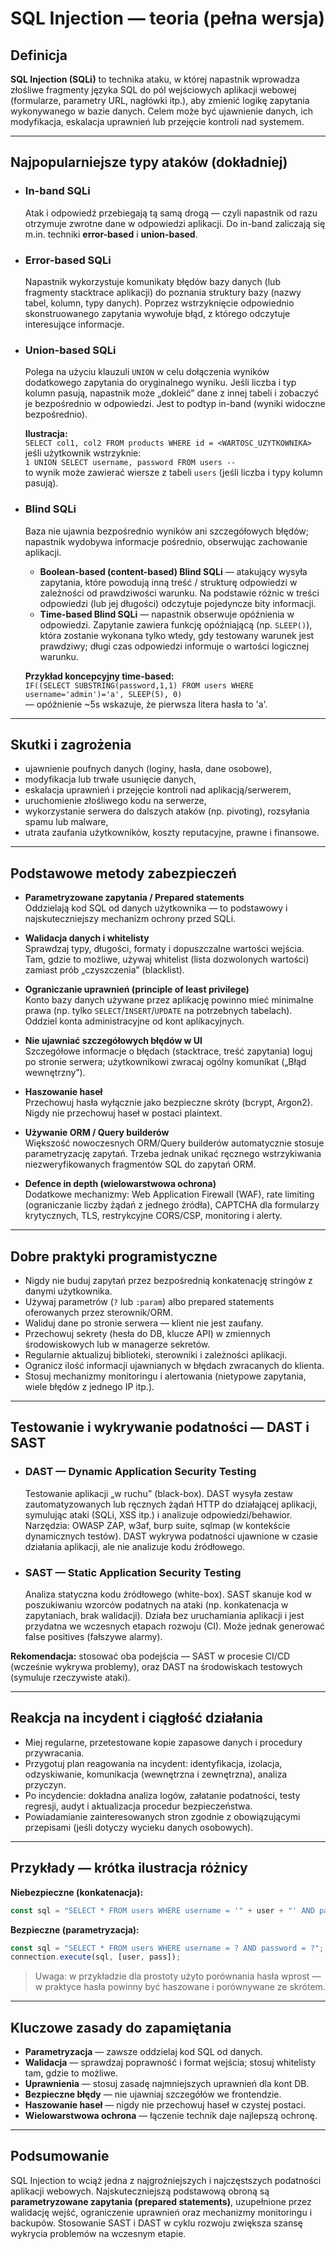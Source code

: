 # SQL Injection — teoria (pełna wersja)

## Definicja
**SQL Injection (SQLi)** to technika ataku, w której napastnik wprowadza złośliwe fragmenty języka SQL do pól wejściowych aplikacji webowej (formularze, parametry URL, nagłówki itp.), aby zmienić logikę zapytania wykonywanego w bazie danych. Celem może być ujawnienie danych, ich modyfikacja, eskalacja uprawnień lub przejęcie kontroli nad systemem.

---

## Najpopularniejsze typy ataków (dokładniej)

- ### In-band SQLi  
  Atak i odpowiedź przebiegają tą samą drogą — czyli napastnik od razu otrzymuje zwrotne dane w odpowiedzi aplikacji. Do in-band zaliczają się m.in. techniki **error-based** i **union-based**.

- ### Error-based SQLi  
  Napastnik wykorzystuje komunikaty błędów bazy danych (lub fragmenty stacktrace aplikacji) do poznania struktury bazy (nazwy tabel, kolumn, typy danych). Poprzez wstrzyknięcie odpowiednio skonstruowanego zapytania wywołuje błąd, z którego odczytuje interesujące informacje.

- ### Union-based SQLi  
  Polega na użyciu klauzuli `UNION` w celu dołączenia wyników dodatkowego zapytania do oryginalnego wyniku. Jeśli liczba i typ kolumn pasują, napastnik może „dokleić” dane z innej tabeli i zobaczyć je bezpośrednio w odpowiedzi. Jest to podtyp in-band (wyniki widoczne bezpośrednio).

  **Ilustracja:**  
  `SELECT col1, col2 FROM products WHERE id = <WARTOSC_UZYTKOWNIKA>`  
  jeśli użytkownik wstrzyknie:  
  `1 UNION SELECT username, password FROM users --`  
  to wynik może zawierać wiersze z tabeli `users` (jeśli liczba i typy kolumn pasują).

- ### Blind SQLi  
  Baza nie ujawnia bezpośrednio wyników ani szczegółowych błędów; napastnik wydobywa informacje pośrednio, obserwując zachowanie aplikacji.

  - **Boolean-based (content-based) Blind SQLi** — atakujący wysyła zapytania, które powodują inną treść / strukturę odpowiedzi w zależności od prawdziwości warunku. Na podstawie różnic w treści odpowiedzi (lub jej długości) odczytuje pojedyncze bity informacji.
  - **Time-based Blind SQLi** — napastnik obserwuje opóźnienia w odpowiedzi. Zapytanie zawiera funkcję opóźniającą (np. `SLEEP()`), która zostanie wykonana tylko wtedy, gdy testowany warunek jest prawdziwy; długi czas odpowiedzi informuje o wartości logicznej warunku.

  **Przykład koncepcyjny time-based:**  
  `IF((SELECT SUBSTRING(password,1,1) FROM users WHERE username='admin')='a', SLEEP(5), 0)`  
  — opóźnienie ~5s wskazuje, że pierwsza litera hasła to 'a'.

---

## Skutki i zagrożenia
- ujawnienie poufnych danych (loginy, hasła, dane osobowe),  
- modyfikacja lub trwałe usunięcie danych,  
- eskalacja uprawnień i przejęcie kontroli nad aplikacją/serwerem,  
- uruchomienie złośliwego kodu na serwerze,  
- wykorzystanie serwera do dalszych ataków (np. pivoting), rozsyłania spamu lub malware,  
- utrata zaufania użytkowników, koszty reputacyjne, prawne i finansowe.

---

## Podstawowe metody zabezpieczeń

- **Parametryzowane zapytania / Prepared statements**  
  Oddzielają kod SQL od danych użytkownika — to podstawowy i najskuteczniejszy mechanizm ochrony przed SQLi.

- **Walidacja danych i whitelisty**  
  Sprawdzaj typy, długości, formaty i dopuszczalne wartości wejścia. Tam, gdzie to możliwe, używaj whitelist (lista dozwolonych wartości) zamiast prób „czyszczenia” (blacklist).

- **Ograniczanie uprawnień (principle of least privilege)**  
  Konto bazy danych używane przez aplikację powinno mieć minimalne prawa (np. tylko `SELECT`/`INSERT`/`UPDATE` na potrzebnych tabelach). Oddziel konta administracyjne od kont aplikacyjnych.

- **Nie ujawniać szczegółowych błędów w UI**  
  Szczegółowe informacje o błędach (stacktrace, treść zapytania) loguj po stronie serwera; użytkownikowi zwracaj ogólny komunikat („Błąd wewnętrzny”).

- **Haszowanie haseł**  
  Przechowuj hasła wyłącznie jako bezpieczne skróty (bcrypt, Argon2). Nigdy nie przechowuj haseł w postaci plaintext.

- **Używanie ORM / Query builderów**  
  Większość nowoczesnych ORM/Query builderów automatycznie stosuje parametryzację zapytań. Trzeba jednak unikać ręcznego wstrzykiwania niezweryfikowanych fragmentów SQL do zapytań ORM.

- **Defence in depth (wielowarstwowa ochrona)**  
  Dodatkowe mechanizmy: Web Application Firewall (WAF), rate limiting (ograniczanie liczby żądań z jednego źródła), CAPTCHA dla formularzy krytycznych, TLS, restrykcyjne CORS/CSP, monitoring i alerty.

---

## Dobre praktyki programistyczne
- Nigdy nie buduj zapytań przez bezpośrednią konkatenację stringów z danymi użytkownika.  
- Używaj parametrów (`?` lub `:param`) albo prepared statements oferowanych przez sterownik/ORM.  
- Waliduj dane po stronie serwera — klient nie jest zaufany.  
- Przechowuj sekrety (hesła do DB, klucze API) w zmiennych środowiskowych lub w managerze sekretów.  
- Regularnie aktualizuj biblioteki, sterowniki i zależności aplikacji.  
- Ogranicz ilość informacji ujawnianych w błędach zwracanych do klienta.  
- Stosuj mechanizmy monitoringu i alertowania (nietypowe zapytania, wiele błędów z jednego IP itp.).

---

## Testowanie i wykrywanie podatności — DAST i SAST

- ### DAST — Dynamic Application Security Testing  
  Testowanie aplikacji „w ruchu” (black-box). DAST wysyła zestaw zautomatyzowanych lub ręcznych żądań HTTP do działającej aplikacji, symulując ataki (SQLi, XSS itp.) i analizuje odpowiedzi/behawior. Narzędzia: OWASP ZAP, w3af, burp suite, sqlmap (w kontekście dynamicznych testów). DAST wykrywa podatności ujawnione w czasie działania aplikacji, ale nie analizuje kodu źródłowego.

- ### SAST — Static Application Security Testing  
  Analiza statyczna kodu źródłowego (white-box). SAST skanuje kod w poszukiwaniu wzorców podatnych na ataki (np. konkatenacja w zapytaniach, brak walidacji). Działa bez uruchamiania aplikacji i jest przydatna we wczesnych etapach rozwoju (CI). Może jednak generować false positives (fałszywe alarmy).

**Rekomendacja:** stosować oba podejścia — SAST w procesie CI/CD (wcześnie wykrywa problemy), oraz DAST na środowiskach testowych (symuluje rzeczywiste ataki).

---

## Reakcja na incydent i ciągłość działania
- Miej regularne, przetestowane kopie zapasowe danych i procedury przywracania.  
- Przygotuj plan reagowania na incydent: identyfikacja, izolacja, odzyskiwanie, komunikacja (wewnętrzna i zewnętrzna), analiza przyczyn.  
- Po incydencie: dokładna analiza logów, załatanie podatności, testy regresji, audyt i aktualizacja procedur bezpieczeństwa.  
- Powiadamianie zainteresowanych stron zgodnie z obowiązującymi przepisami (jeśli dotyczy wycieku danych osobowych).

---

## Przykłady — krótka ilustracja różnicy

**Niebezpieczne (konkatenacja):**
```js
const sql = "SELECT * FROM users WHERE username = '" + user + "' AND password = '" + pass + "'";
```

**Bezpieczne (parametryzacja):**
```js
const sql = "SELECT * FROM users WHERE username = ? AND password = ?";
connection.execute(sql, [user, pass]);
```

> Uwaga: w przykładzie dla prostoty użyto porównania hasła wprost — w praktyce hasła powinny być haszowane i porównywane ze skrótem.

---

## Kluczowe zasady do zapamiętania
- **Parametryzacja** — zawsze oddzielaj kod SQL od danych.  
- **Walidacja** — sprawdzaj poprawność i format wejścia; stosuj whitelisty tam, gdzie to możliwe.  
- **Uprawnienia** — stosuj zasadę najmniejszych uprawnień dla kont DB.  
- **Bezpieczne błędy** — nie ujawniaj szczegółów we frontendzie.  
- **Haszowanie haseł** — nigdy nie przechowuj haseł w czystej postaci.  
- **Wielowarstwowa ochrona** — łączenie technik daje najlepszą ochronę.


---

## Podsumowanie
SQL Injection to wciąż jedna z najgroźniejszych i najczęstszych podatności aplikacji webowych. Najskuteczniejszą podstawową obroną są **parametryzowane zapytania (prepared statements)**, uzupełnione przez walidację wejść, ograniczenie uprawnień oraz mechanizmy monitoringu i backupów. Stosowanie SAST i DAST w cyklu rozwoju zwiększa szansę wykrycia problemów na wczesnym etapie.
